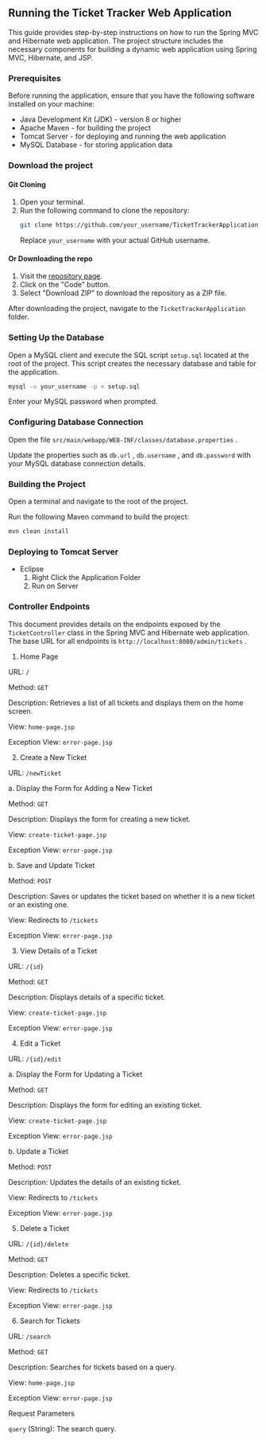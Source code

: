 ## Running the Ticket Tracker Web Application

This guide provides step-by-step instructions on how to run the Spring MVC and Hibernate web application. The project structure includes the necessary components for building a dynamic web application using Spring MVC, Hibernate, and JSP.

### Prerequisites

Before running the application, ensure that you have the following software installed on your machine:

* Java Development Kit (JDK) - version 8 or higher
* Apache Maven - for building the project
* Tomcat Server - for deploying and running the web application
* MySQL Database - for storing application data
### Download the project

#### Git Cloning
1. Open your terminal.
2. Run the following command to clone the repository:
    ```bash
    git clone https://github.com/your_username/TicketTrackerApplication.git
    ```
   Replace `your_username` with your actual GitHub username.

#### Or Downloading the repo
1. Visit the [repository page](https://github.com/your_username/TicketTrackerApplication).
2. Click on the "Code" button.
3. Select "Download ZIP" to download the repository as a ZIP file.

After downloading the project, navigate to the `TicketTrackerApplication` folder.


### Setting Up the Database

Open a MySQL client and execute the SQL script  `setup.sql`  located at the root of the project. This script creates the necessary database and table for the application.
```bash
mysql -u your_username -p < setup.sql
```
Enter your MySQL password when prompted.

### Configuring Database Connection

Open the file  `src/main/webapp/WEB-INF/classes/database.properties` .

Update the properties such as  `db.url` ,  `db.username` , and  `db.password`  with your MySQL database connection details.

### Building the Project

Open a terminal and navigate to the root of the project.

Run the following Maven command to build the project:
```bash
mvn clean install
```

### Deploying to Tomcat Server
* Eclipse
    1. Right Click the Application Folder
    2. Run on Server

### Controller Endpoints

This document provides details on the endpoints exposed by the  `TicketController`  class in the Spring MVC and Hibernate web application. The base URL for all endpoints is  `http://localhost:8080/admin/tickets` .

1. Home Page

URL:  `/` 

Method:  `GET` 

Description: Retrieves a list of all tickets and displays them on the home screen.

View:  `home-page.jsp` 

Exception View:  `error-page.jsp` 

2. Create a New Ticket

URL:  `/newTicket` 

a. Display the Form for Adding a New Ticket

Method:  `GET` 

Description: Displays the form for creating a new ticket.

View:  `create-ticket-page.jsp` 

Exception View:  `error-page.jsp` 

b. Save and Update Ticket

Method:  `POST` 

Description: Saves or updates the ticket based on whether it is a new ticket or an existing one.

View: Redirects to  `/tickets` 

Exception View:  `error-page.jsp` 

3. View Details of a Ticket

URL:  `/{id}` 

Method:  `GET` 

Description: Displays details of a specific ticket.

View:  `create-ticket-page.jsp` 

Exception View:  `error-page.jsp` 

4. Edit a Ticket

URL:  `/{id}/edit` 

a. Display the Form for Updating a Ticket

Method:  `GET` 

Description: Displays the form for editing an existing ticket.

View:  `create-ticket-page.jsp` 

Exception View:  `error-page.jsp` 

b. Update a Ticket

Method:  `POST` 

Description: Updates the details of an existing ticket.

View: Redirects to  `/tickets` 

Exception View:  `error-page.jsp` 

5. Delete a Ticket

URL:  `/{id}/delete` 

Method:  `GET` 

Description: Deletes a specific ticket.

View: Redirects to  `/tickets` 

Exception View:  `error-page.jsp` 

6. Search for Tickets

URL:  `/search` 

Method:  `GET` 

Description: Searches for tickets based on a query.

View:  `home-page.jsp` 

Exception View:  `error-page.jsp` 

Request Parameters

 `query`  (String): The search query.